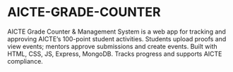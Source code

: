 # AICTE-GRADE-COUNTER
AICTE Grade Counter &amp; Management System is a web app for tracking and approving AICTE’s 100-point student activities. Students upload proofs and view events; mentors approve submissions and create events. Built with HTML, CSS, JS, Express, MongoDB. Tracks progress and supports AICTE compliance.
